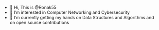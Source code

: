 - 👋 Hi, This is @Ronak55
- 👀 I’m interested in Computer Networking and Cybersecurity 
- 🌱 I’m currently getting my hands on Data Structures and Algorithms and on open source contributions


<!---
Ronak55/Ronak55 is a ✨ special ✨ repository because its `README.md` (this file) appears on your GitHub profile.
You can click the Preview link to take a look at your changes.
--->

